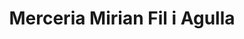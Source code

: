 ---
title: "Merceria Mirian Fil i Agulla"
url: /sant-andreu-de-la-barca/merceria-mirian-fil-i-agulla/
shop: Nähzubehör
---